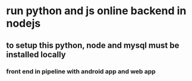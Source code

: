 # run python and js online backend in nodejs
## to setup this python, node and mysql must be installed locally
### front end in pipeline with android app and web app